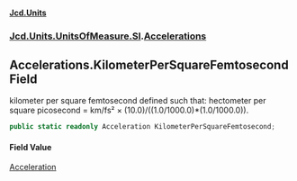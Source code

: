 #### [Jcd.Units](index.md 'index')
### [Jcd.Units.UnitsOfMeasure.SI](Jcd.Units.UnitsOfMeasure.SI.md 'Jcd.Units.UnitsOfMeasure.SI').[Accelerations](Accelerations.md 'Jcd.Units.UnitsOfMeasure.SI.Accelerations')

## Accelerations.KilometerPerSquareFemtosecond Field

kilometer per square femtosecond defined such that: hectometer per square picosecond = km/fs² × (10.0)/((1.0/1000.0)*(1.0/1000.0)).

```csharp
public static readonly Acceleration KilometerPerSquareFemtosecond;
```

#### Field Value
[Acceleration](Acceleration.md 'Jcd.Units.UnitTypes.Acceleration')